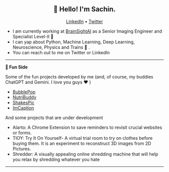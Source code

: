 <h2 align="center">👋 Hello! I'm Sachin.</h2>
<p align="center">
  <a href="https://linkedin.com/in/sachinpatalasingh">LinkedIn</a> •
  <a href="https://x.com/fMRI_boy">Twitter</a>
</p>

- I am currently working at [BrainSightAI](https://www.brainsightai.com/) as a Senior Imaging Engineer and Specialist Level-II 🧠
- I can yap about Python, Machine Learning, Deep Learning, Neuroscience, Physics and Trains 🚋 .
- You can reach out to me on Twitter or LinkedIn 
  
-------

**📝 Fun Side**

Some of the fun projects developed by me (and, of course, my buddies ChatGPT and Gemini. I love you guys :heart: )

<!-- BLOG-POST-LIST:START -->
- [BubblePop](https://bubblewrappop.github.io/bubblepop/)
- [NutriBuddy](https://nutribuddy.github.io/)
- [ShakesPic](https://github.com/dundermain/shakespic)
- [ImCaption](https://github.com/dundermain/imcaption)
<!-- BLOG-POST-LIST:END -->


And some projects that are under development

<!-- BLOG-POST-LIST:START -->
- Alarto: A Chrome Extension to save reminders to revisit crucial websites or forms.
- TIOY: Try It On Yourself- A virtual trial room to try on clothes before buying them. It is an experiment to reconstruct 3D images from 2D Pictures.
- Shredder: A visually appealing online shredding machine that will help you relax by shredding whatever you hate

-------


<!--
**dundermain/dundermain** is a ✨ _special_ ✨ repository because its `README.md` (this file) appears on your GitHub profile.

Here are some ideas to get you started:

- 🔭 I’m currently working on ...
- 🌱 I’m currently learning ...
- 👯 I’m looking to collaborate on ...
- 🤔 I’m looking for help with ...
- 💬 Ask me about ...
- 📫 How to reach me: ...
- 😄 Pronouns: ...
- ⚡ Fun fact: ...
-->
